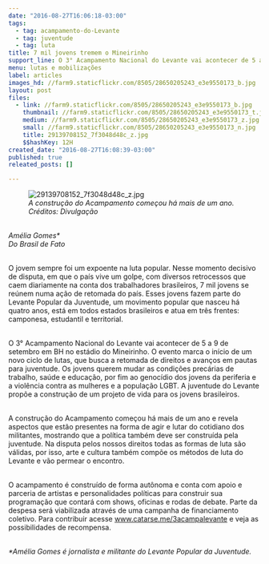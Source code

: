 ```yaml
---
date: "2016-08-27T16:06:18-03:00"
tags:
  - tag: acampamento-do-Levante
  - tag: juventude
  - tag: luta
title: 7 mil jovens tremem o Mineirinho
support_line: O 3° Acampamento Nacional do Levante vai acontecer de 5 a 9 de setembro em BH
menu: lutas e mobilizações
label: articles
images_hd: //farm9.staticflickr.com/8505/28650205243_e3e9550173_b.jpg
layout: post
files:
  - link: //farm9.staticflickr.com/8505/28650205243_e3e9550173_b.jpg
    thumbnail: //farm9.staticflickr.com/8505/28650205243_e3e9550173_t.jpg
    medium: //farm9.staticflickr.com/8505/28650205243_e3e9550173_z.jpg
    small: //farm9.staticflickr.com/8505/28650205243_e3e9550173_n.jpg
    title: 29139708152_7f3048d48c_z.jpg
    $$hashKey: 12H
created_date: "2016-08-27T16:08:39-03:00"
published: true
releated_posts: []

---
```

<figure class="image"><img alt="29139708152_7f3048d48c_z.jpg" src="//farm9.staticflickr.com/8505/28650205243_e3e9550173_b.jpg" />
<figcaption><em>A constru&ccedil;&atilde;o do Acampamento come&ccedil;ou h&aacute; mais de um ano. Cr&eacute;ditos: Divulga&ccedil;&atilde;o</em></figcaption>
</figure>

<p><br />
<em>Am&eacute;lia Gomes*<br />
Do Brasil de Fato</em></p>

<p><br />
O jovem sempre foi um expoente na luta popular. Nesse momento decisivo de disputa, em que o pa&iacute;s vive um golpe, com diversos retrocessos que caem diariamente na conta dos trabalhadores brasileiros, 7 mil jovens se re&uacute;nem numa a&ccedil;&atilde;o de retomada do pa&iacute;s. Esses jovens fazem parte do Levante Popular da Juventude, um movimento popular que nasceu h&aacute; quatro anos, est&aacute; em todos estados brasileiros e atua em tr&ecirc;s frentes: camponesa, estudantil e territorial.</p>

<p><br />
O 3&deg; Acampamento Nacional do Levante vai acontecer de 5 a 9 de setembro em BH no est&aacute;dio do Mineirinho. O evento marca o in&iacute;cio de um novo ciclo de lutas, que busca a retomada de direitos e avan&ccedil;os em pautas para juventude. Os jovens querem mudar as condi&ccedil;&otilde;es prec&aacute;rias de trabalho, sa&uacute;de e educa&ccedil;&atilde;o, por fim ao genoc&iacute;dio dos jovens da periferia e a viol&ecirc;ncia contra as mulheres e a popula&ccedil;&atilde;o LGBT. A juventude do Levante prop&otilde;e a constru&ccedil;&atilde;o de um projeto de vida para os jovens brasileiros.</p>

<p><br />
A constru&ccedil;&atilde;o do Acampamento come&ccedil;ou h&aacute; mais de um ano e revela aspectos que est&atilde;o presentes na forma de agir e lutar do cotidiano dos militantes, mostrando que a pol&iacute;tica tamb&eacute;m deve ser constru&iacute;da pela juventude. Na disputa pelos nossos direitos todas as formas de luta s&atilde;o v&aacute;lidas, por isso, arte e cultura tamb&eacute;m comp&otilde;e os m&eacute;todos de luta do Levante e v&atilde;o permear o encontro.</p>

<p><br />
O acampamento &eacute; constru&iacute;do de forma aut&ocirc;noma e conta com apoio e parceria de artistas e personalidades pol&iacute;ticas para construir sua programa&ccedil;&atilde;o que contar&aacute; com shows, oficinas e rodas de debate. Parte da despesa ser&aacute; viabilizada atrav&eacute;s de uma campanha de financiamento coletivo. Para contribuir acesse <a href="https://www.catarse.me/3acampadolevante">www.catarse.me/3acampalevante</a> e veja as possibilidades de recompensa.</p>

<p><br />
<em>*Am&eacute;lia Gomes &eacute; jornalista e militante do Levante Popular da Juventude.</em></p>
